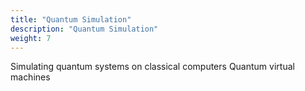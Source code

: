 ```yaml
---
title: "Quantum Simulation"
description: "Quantum Simulation"
weight: 7
---
```


Simulating quantum systems on classical computers
Quantum virtual machines
